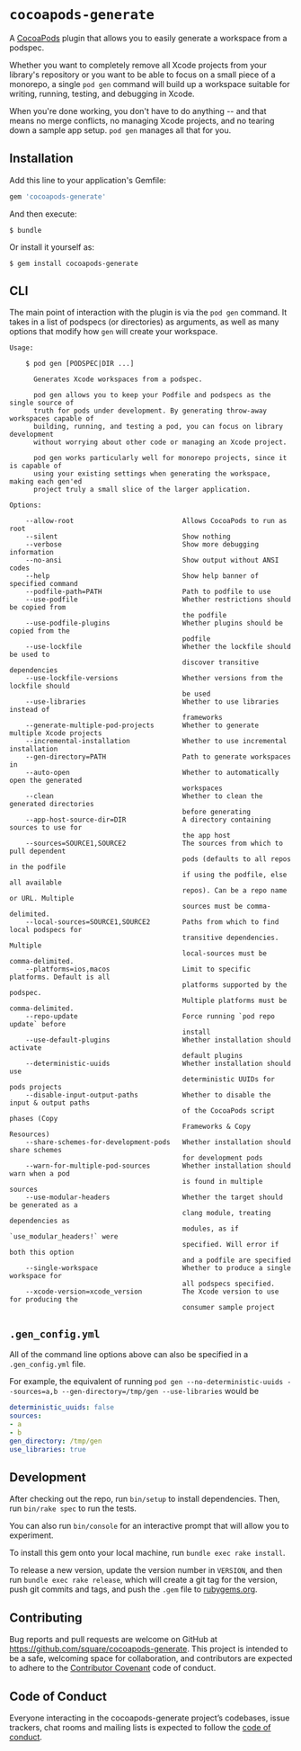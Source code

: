 # `cocoapods-generate`

A [CocoaPods](https://cocoapods.org/) plugin that allows you to easily generate a workspace from a podspec.

Whether you want to completely remove all Xcode projects from your library's repository or you want to be able to focus on a small piece of a monorepo, a single `pod gen` command will build up a workspace suitable for writing, running, testing, and debugging in Xcode.

When you're done working, you don't have to do anything -- and that means no merge conflicts, no managing Xcode projects, and no tearing down a sample app setup. `pod gen` manages all that for you.

## Installation

Add this line to your application's Gemfile:

```ruby
gem 'cocoapods-generate'
```

And then execute:

    $ bundle

Or install it yourself as:

    $ gem install cocoapods-generate

## CLI

The main point of interaction with the plugin is via the `pod gen` command.
It takes in a list of podspecs (or directories) as arguments,
as well as many options that modify how `gen` will create your workspace.

<!-- begin cli usage -->
```
Usage:

    $ pod gen [PODSPEC|DIR ...]

      Generates Xcode workspaces from a podspec.

      pod gen allows you to keep your Podfile and podspecs as the single source of
      truth for pods under development. By generating throw-away workspaces capable of
      building, running, and testing a pod, you can focus on library development
      without worrying about other code or managing an Xcode project.

      pod gen works particularly well for monorepo projects, since it is capable of
      using your existing settings when generating the workspace, making each gen'ed
      project truly a small slice of the larger application.

Options:

    --allow-root                           Allows CocoaPods to run as root
    --silent                               Show nothing
    --verbose                              Show more debugging information
    --no-ansi                              Show output without ANSI codes
    --help                                 Show help banner of specified command
    --podfile-path=PATH                    Path to podfile to use
    --use-podfile                          Whether restrictions should be copied from
                                           the podfile
    --use-podfile-plugins                  Whether plugins should be copied from the
                                           podfile
    --use-lockfile                         Whether the lockfile should be used to
                                           discover transitive dependencies
    --use-lockfile-versions                Whether versions from the lockfile should
                                           be used
    --use-libraries                        Whether to use libraries instead of
                                           frameworks
    --generate-multiple-pod-projects       Whether to generate multiple Xcode projects
    --incremental-installation             Whether to use incremental installation
    --gen-directory=PATH                   Path to generate workspaces in
    --auto-open                            Whether to automatically open the generated
                                           workspaces
    --clean                                Whether to clean the generated directories
                                           before generating
    --app-host-source-dir=DIR              A directory containing sources to use for
                                           the app host
    --sources=SOURCE1,SOURCE2              The sources from which to pull dependent
                                           pods (defaults to all repos in the podfile
                                           if using the podfile, else all available
                                           repos). Can be a repo name or URL. Multiple
                                           sources must be comma-delimited.
    --local-sources=SOURCE1,SOURCE2        Paths from which to find local podspecs for
                                           transitive dependencies. Multiple
                                           local-sources must be comma-delimited.
    --platforms=ios,macos                  Limit to specific platforms. Default is all
                                           platforms supported by the podspec.
                                           Multiple platforms must be comma-delimited.
    --repo-update                          Force running `pod repo update` before
                                           install
    --use-default-plugins                  Whether installation should activate
                                           default plugins
    --deterministic-uuids                  Whether installation should use
                                           deterministic UUIDs for pods projects
    --disable-input-output-paths           Whether to disable the input & output paths
                                           of the CocoaPods script phases (Copy
                                           Frameworks & Copy Resources)
    --share-schemes-for-development-pods   Whether installation should share schemes
                                           for development pods
    --warn-for-multiple-pod-sources        Whether installation should warn when a pod
                                           is found in multiple sources
    --use-modular-headers                  Whether the target should be generated as a
                                           clang module, treating dependencies as
                                           modules, as if `use_modular_headers!` were
                                           specified. Will error if both this option
                                           and a podfile are specified
    --single-workspace                     Whether to produce a single workspace for
                                           all podspecs specified.
    --xcode-version=xcode_version          The Xcode version to use for producing the
                                           consumer sample project
```
<!-- end cli usage -->

## `.gen_config.yml`

All of the command line options above can also be specified in a `.gen_config.yml` file.

For example, the equivalent of running `pod gen --no-deterministic-uuids --sources=a,b --gen-directory=/tmp/gen --use-libraries` would be

```yaml
deterministic_uuids: false
sources:
- a
- b
gen_directory: /tmp/gen
use_libraries: true
```

## Development

After checking out the repo, run `bin/setup` to install dependencies. Then, run `bin/rake spec` to run the tests.

You can also run `bin/console` for an interactive prompt that will allow you to experiment.

To install this gem onto your local machine, run `bundle exec rake install`.

To release a new version, update the version number in `VERSION`, and then run `bundle exec rake release`, which will create a git tag for the version, push git commits and tags, and push the `.gem` file to [rubygems.org](https://rubygems.org).

## Contributing

Bug reports and pull requests are welcome on GitHub at https://github.com/square/cocoapods-generate. This project is intended to be a safe, welcoming space for collaboration, and contributors are expected to adhere to the [Contributor Covenant](http://contributor-covenant.org) code of conduct.

## Code of Conduct

Everyone interacting in the cocoapods-generate project’s codebases, issue trackers, chat rooms and mailing lists is expected to follow the [code of conduct](https://github.com/square/cocoapods-generate/blob/master/CODE_OF_CONDUCT.md).
